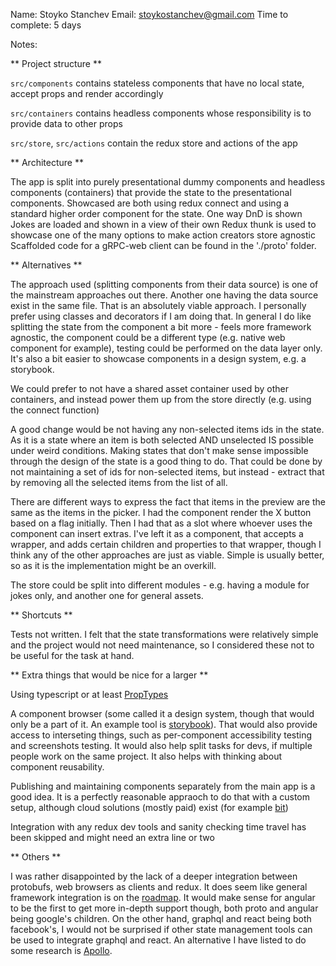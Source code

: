 Name: Stoyko Stanchev
Email: stoykostanchev@gmail.com
Time to complete: 5 days

Notes:

** Project structure **

`src/components` contains stateless components that have no local state, accept props and render accordingly

`src/containers` contains headless components whose responsibility is to provide data to other props

`src/store`, `src/actions` contain the redux store and actions of the app

** Architecture **

The app is split into purely presentational dummy components and headless components (containers) that provide the state to the presentational components.
Showcased are both using redux connect and using a standard higher order component for the state.
One way DnD is shown
Jokes are loaded and shown in a view of their own
Redux thunk is used to showcase one of the many options to make action creators store agnostic
Scaffolded code for a gRPC-web client can be found in the './proto' folder.

** Alternatives **

The approach used (splitting components from their data source) is one of the mainstream approaches out there. Another one having the data source exist in the same file. That is an absolutely viable approach. I personally prefer using classes and decorators if I am doing that. In general I do like splitting the state from the component a bit more - feels more framework agnostic, the component could be a different type (e.g. native web component for example), testing could be performed on the data layer only. It's also a bit easier to showcase components in a design system, e.g. a storybook.

We could prefer to not have a shared asset container used by other containers, and instead power them up from the store directly (e.g. using the connect function)

A good change would be not having any non-selected items ids in the state. As it is a state where an item is both selected AND unselected IS possible under weird conditions. Making states that don't make sense impossible through the design of the state is a good thing to do. That could be done by not maintaining a set of ids for non-selected items, but instead - extract that by removing all the selected items from the list of all.

There are different ways to express the fact that items in the preview are the same as the items in the picker. I had the component render the X button based on a flag initially. Then I had that as a slot where whoever uses the component can insert extras. I've left it as a component, that accepts a wrapper, and adds certain children and properties to that wrapper, though I think any of the other approaches are just as viable. Simple is usually better, so as it is the implementation might be an overkill.

The store could be split into different modules - e.g. having a module for jokes only, and another one for general assets.

** Shortcuts **

Tests not written. I felt that the state transformations were relatively simple and the project would not need maintenance, so I considered these not to be useful for the task at hand.

** Extra things that would be nice for a larger **

Using typescript or at least [PropTypes](https://reactjs.org/docs/typechecking-with-proptypes.html)

A component browser (some called it a design system, though that would only be a part of it. An example tool is [storybook](https://storybook.js.org/)). That would also provide access to interseting things, such as per-component accessibility testing and screenshots testing. It would also help split tasks for devs, if multiple people work on the same project. It also helps with thinking about component reusability.

Publishing and maintaining components separately from the main app is a good idea. It is a perfectly reasonable appraoch to do that with a custom setup, although cloud solutions (mostly paid) exist (for example [bit](https://bit.dev/frontend-teams))

Integration with any redux dev tools and sanity checking time travel has been skipped and might need an extra line or two

** Others **

I was rather disappointed by the lack of a deeper integration between protobufs, web browsers as clients and redux. It does seem like general framework integration is on the [roadmap](https://github.com/grpc/grpc-web/blob/master/ROADMAP.md). It would make sense for angular to be the first to get more in-depth support though, both proto and angular being google's children. On the other hand, graphql and react being both facebook's, I would not be surprised if other state management tools can be used to integrate graphql and react. An alternative I have listed to do some research is [Apollo](https://www.apollographql.com/docs/).
